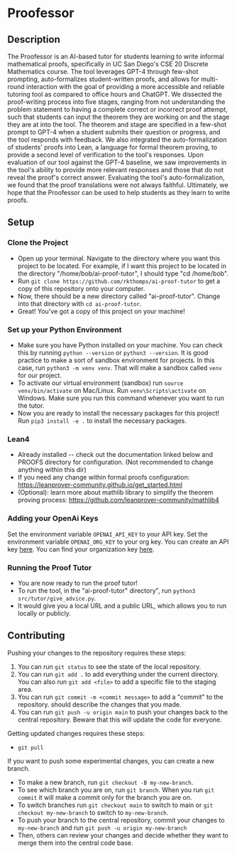 # Proofessor
## Description
The Proofessor is an AI-based tutor for students learning to write informal mathematical proofs, specifically in UC San Diego's CSE 20 Discrete Mathematics course. The tool leverages GPT-4 through few-shot prompting, auto-formalizes student-written proofs, and allows for multi-round interaction with the goal of providing a more accessible and reliable tutoring tool as compared to office hours and ChatGPT. We dissected the proof-writing process into five stages, ranging from not understanding the problem statement to having a complete correct or incorrect proof attempt, such that students can input the theorem they are working on and the stage they are at into the tool. The theorem and stage are specified in a few-shot prompt to GPT-4 when a student submits their question or progress, and the tool responds with feedback. We also integrated the auto-formalization of students' proofs into Lean, a language for formal theorem proving, to provide a second level of verification to the tool's responses. Upon evaluation of our tool against the GPT-4 baseline, we saw improvements in the tool's ability to provide more relevant responses and those that do not reveal the proof's correct answer. Evaluating the tool's auto-formalization, we found that the proof translations were not always faithful. Ultimately, we hope that the Proofessor can be used to help students as they learn to write proofs.

## Setup
### Clone the Project
- Open up your terminal. Navigate to the directory where you want this project to be located. For example, if I want this project to be located in the directory "/home/bob/ai-proof-tutor", I should type "cd /home/bob".
- Run `git clone https://github.com/rkthomps/ai-proof-tutor` to get a copy of this repository onto your computer.
- Now, there should be a new directory called "ai-proof-tutor". Change into that directory with `cd ai-proof-tutor`.
- Great! You've got a copy of this project on your machine!

### Set up your Python Environment
- Make sure you have Python installed on your machine. You can check this by running `python --version` or `python3 --version`. It is good practice to make a sort of sandbox environment for projects. In this case, run `python3 -m venv venv`. That will make a sandbox called `venv` for our project.
- To activate our virtual environment (sandbox) run `source venv/bin/activate` on Mac/Linux. Run `venv\Scripts\activate` on Windows. Make sure you run this command whenever you want to run the tutor. 
- Now you are ready to install the necessary packages for this project! Run `pip3 install -e .` to install the necessary packages.

### Lean4 
- Already installed -- check out the documentation linked below and PROOFS directory for configuration. (Not recommended to change anything within this dir)
- If you need any change within formal proofs configuration: https://leanprover-community.github.io/get_started.html
- (Optional): learn more about mathlib library to simplify the theorem proving process: https://github.com/leanprover-community/mathlib4


### Adding your OpenAi Keys
Set the environment variable `OPENAI_API_KEY` to your API key. Set the environment variable `OPENAI_ORG_KEY` to your org key.
You can create an API key [here](https://platform.openai.com/api-keys). You can find your organization key [here](https://platform.openai.com/account/organization). 

### Running the Proof Tutor
- You are now ready to run the proof tutor!
- To run the tool, in the "ai-proof-tutor" directory", run `python3 src/tutor/give_advice.py`.
- It would give you a local URL and a public URL, which allows you to run locally or publicly.

## Contributing
Pushing your changes to the repository requires these steps:
1. You can run `git status` to see the state of the local repository.
2. You can run `git add .` to add everything under the current directory. You can also run `git add <file>` to add a specific file to the staging area.
3. You can run `git commit -m <commit message>` to add a "commit" to the repository. <commit message> should describe the changes that you made.
4. You can run `git push -u origin main` to push your changes back to the central repository. Beware that this will update the code for everyone.

Getting updated changes requires these steps:
- `git pull`

If you want to push some experimental changes, you can create a new branch. 
- To make a new branch, run `git checkout -B my-new-branch`.
- To see which branch you are on, run `git branch`. When you run `git commit` it will make a commit only for the branch you are on.
- To switch branches run `git checkout main` to switch to main or `git checkout my-new-branch` to switch to `my-new-branch`.
- To push your branch to the central repository, commit your changes to `my-new-branch` and run `git push -u origin my-new-branch`
- Then, others can review your changes and decide whether they want to merge them into the central code base. 
